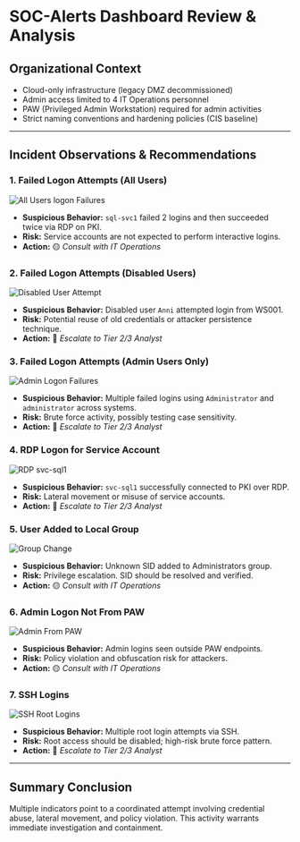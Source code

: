 # SOC-Alerts Dashboard Review & Analysis

## Organizational Context

- Cloud-only infrastructure (legacy DMZ decommissioned)
- Admin access limited to 4 IT Operations personnel
- PAW (Privileged Admin Workstation) required for admin activities
- Strict naming conventions and hardening policies (CIS baseline)

---

## Incident Observations & Recommendations

### 1. **Failed Logon Attempts (All Users)**
![All Users logon Failures ](../Visuals/all-users-logon-failures.png)
- **Suspicious Behavior:** `sql-svc1` failed 2 logins and then succeeded twice via RDP on PKI.
- **Risk:** Service accounts are not expected to perform interactive logins.
- **Action:** 🟡 *Consult with IT Operations*

### 2. **Failed Logon Attempts (Disabled Users)**
![Disabled User Attempt](../Visuals/disabled-user-logon.png)
- **Suspicious Behavior:** Disabled user `Anni` attempted login from WS001.
- **Risk:** Potential reuse of old credentials or attacker persistence technique.
- **Action:** 🔴 *Escalate to Tier 2/3 Analyst*

### 3. **Failed Logon Attempts (Admin Users Only)**
![Admin Logon Failures](../Visuals/failed-logon-admin.png)
- **Suspicious Behavior:** Multiple failed logins using `Administrator` and `administrator` across systems.
- **Risk:** Brute force activity, possibly testing case sensitivity.
- **Action:** 🔴 *Escalate to Tier 2/3 Analyst*

### 4. **RDP Logon for Service Account**
![RDP svc-sql1](../Visuals/rdp-service-account.png)
- **Suspicious Behavior:** `svc-sql1` successfully connected to PKI over RDP.
- **Risk:** Lateral movement or misuse of service accounts.
- **Action:** 🔴 *Escalate to Tier 2/3 Analyst*

### 5. **User Added to Local Group**
![Group Change](../Visuals/group-membership-change.png)
- **Suspicious Behavior:** Unknown SID added to Administrators group.
- **Risk:** Privilege escalation. SID should be resolved and verified.
- **Action:** 🟡 *Consult with IT Operations*

### 6. **Admin Logon Not From PAW**
![Admin From PAW](../Visuals/admin-login-not-from-paw.png)
- **Suspicious Behavior:** Admin logins seen outside PAW endpoints.
- **Risk:** Policy violation and obfuscation risk for attackers.
- **Action:** 🟡 *Consult with IT Operations*

### 7. **SSH Logins**
![SSH Root Logins](../Visuals/ssh-root-logins.png)
- **Suspicious Behavior:** Multiple root login attempts via SSH.
- **Risk:** Root access should be disabled; high-risk brute force pattern.
- **Action:** 🔴 *Escalate to Tier 2/3 Analyst*

---
## Summary Conclusion

Multiple indicators point to a coordinated attempt involving credential abuse, lateral movement, and policy violation. This activity warrants immediate investigation and containment.
